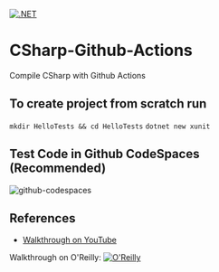 [![.NET](https://github.com/nogibjj/CSharp-Github-Actions/actions/workflows/dotnet.yml/badge.svg)](https://github.com/nogibjj/CSharp-Github-Actions/actions/workflows/dotnet.yml)

# CSharp-Github-Actions
Compile CSharp with Github Actions

## To create project from scratch run

`mkdir HelloTests && cd HelloTests`
`dotnet new xunit`

## Test Code in Github CodeSpaces (Recommended)

![github-codespaces](https://user-images.githubusercontent.com/58792/174192616-c8522a52-e0e0-46b8-b74b-438dfb9a2f9e.png)


## References

* [Walkthrough on YouTube](https://youtu.be/6OkcNWGA6FY)

Walkthrough on O'Reilly:
[![O'Reilly](https://learning.oreilly.com/covers/urn:orm:video:06172022VIDEOPAIML/400w/)](https://learning.oreilly.com/videos/continuous-integration-c/06172022VIDEOPAIML/ "Compile CSharp with Github Actions")

  
